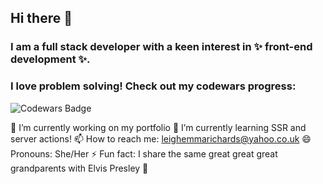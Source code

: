 ## Hi there 👋

### I am a full stack developer with a keen interest in ✨ front-end development ✨.

### I love problem solving! Check out my codewars progress:

![Codewars Badge](https://www.codewars.com/users/Winifredo/badges/large)

🔭 I’m currently working on my portfolio
🌱 I’m currently learning SSR and server actions! 
📫 How to reach me: leighemmarichards@yahoo.co.uk
😄 Pronouns: She/Her
⚡ Fun fact: I share the same great great great grandparents with Elvis Presley 🎤
